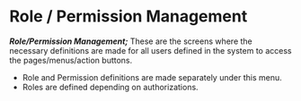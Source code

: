 # Role / Permission Management

_**Role/Permission Management;**_ These are the screens where the necessary definitions are made for all users defined in the system to access the pages/menus/action buttons.

* Role and Permission definitions are made separately under this menu.&#x20;
* Roles are defined depending on authorizations.
